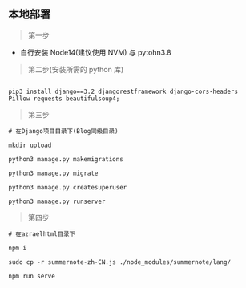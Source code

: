 ## 本地部署

> 第一步

- 自行安装 Node14(建议使用 NVM) 与 pytohn3.8

> 第二步(安装所需的 python 库)

```shell

pip3 install django==3.2 djangorestframework django-cors-headers  Pillow requests beautifulsoup4;

```

> 第三步

```shell
# 在Django项目目录下(Blog同级目录)

mkdir upload

python3 manage.py makemigrations

python3 manage.py migrate

python3 manage.py createsuperuser

python3 manage.py runserver

```

> 第四步

```shell
# 在azraelhtml目录下

npm i

sudo cp -r summernote-zh-CN.js ./node_modules/summernote/lang/

npm run serve
```
